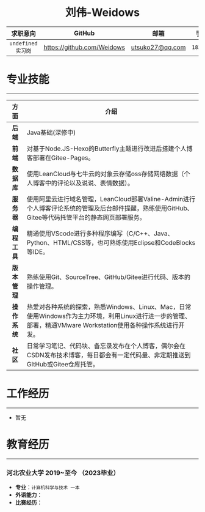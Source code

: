 <!--
 * @Author: Weidows
 * @Date: 2020-09-15 17:03:26
 * @LastEditors: Weidows
 * @LastEditTime: 2020-09-24 21:29:37
 * @FilePath: \Weidowsg:\Repo\Resume\README.md
-->
  <!-- <img src="./Blue_background.jpg" alt="看到这句话说明图片无法显示" title="这是Weidows本人" width="100" height="" border="0" /> -->
<h1 align="center">
 刘伟-Weidows
</h1>

| 求职意向 | GitHub | 邮箱 | 手机/微信 |
| :-: | :-: | :-: | :-: |
| `undefined实习岗` | https://github.com/Weidows | [utsuko27@qq.com](https://mail.qq.com) | `18330785221` |
  

# 专业技能
---
| 方面 | 介绍 |
| :-: | - |
| **后端** | Java基础(深修中) |
| **前端** | 对基于Node.JS-Hexo的Butterfly主题进行改进后搭建个人博客部署在Gitee-Pages。 |
| **数据库** | 使用LeanCloud与七牛云的对象云存储oss存储网络数据（个人博客中的评论以及说说、表情数据）。 |
| **服务器** | 使用阿里云进行域名管理，LeanCloud部署Valine-Admin进行个人博客评论系统的管理及后台邮件提醒，熟练使用GitHub、Gitee等代码托管平台的静态网页部署服务。 |
| **编程工具** | 精通使用VScode进行多种程序编写（C/C++、Java、Python、HTML/CSS等，也可熟练使用Eclipse和CodeBlocks等IDE。 |
| **版本管理** | 熟练使用Git、SourceTree、GitHub/Gitee进行代码、版本的操作管理。 |
| **操作系统** | 热爱对各种系统的探索，熟悉Windows、Linux、Mac，日常使用Windows作为主力环境，利用Linux进行进一步的管理、部署，精通VMware Workstation使用各种操作系统进行开发。 |
| **社区** | 日常学习笔记、代码块、备忘录发布在个人博客，偶尔会在CSDN发布技术博客，每日都会有一定代码量、非定期推送到GItHub或Gitee仓库托管。 |


# 工作经历
---
  * 暂无

# 教育经历
---
  ### 河北农业大学 2019~至今 （2023毕业）
  * **专业**：`计算机科学与技术 一本`
  * **外语能力**：
  * **比赛经历**：
